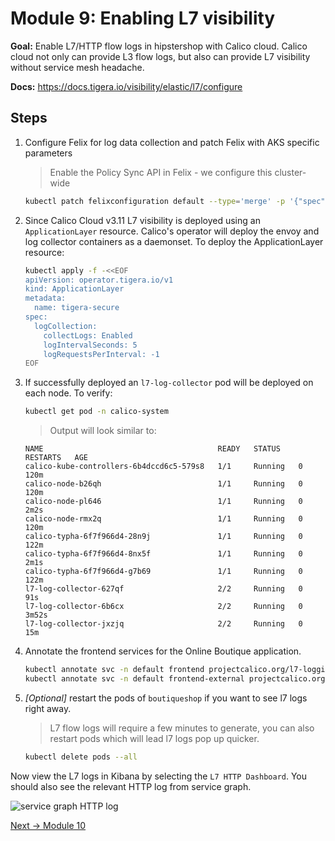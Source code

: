 # Module 9: Enabling L7 visibility 

**Goal:** Enable L7/HTTP flow logs in hipstershop with Calico cloud. Calico cloud not only can provide L3 flow logs, but also can provide L7 visibility without service mesh headache. 

**Docs:** https://docs.tigera.io/visibility/elastic/l7/configure

## Steps


1.  Configure Felix for log data collection and patch Felix with AKS specific parameters

    >Enable the Policy Sync API in Felix - we configure this cluster-wide

    ```bash
    kubectl patch felixconfiguration default --type='merge' -p '{"spec":{"policySyncPathPrefix":"/var/run/nodeagent"}}'
    ```


2.  Since Calico Cloud v3.11 L7 visibility is deployed using an `ApplicationLayer` resource. Calico's operator will deploy the envoy and log collector containers as a daemonset. To deploy the ApplicationLayer resource:

    ```bash
    kubectl apply -f -<<EOF
    apiVersion: operator.tigera.io/v1
    kind: ApplicationLayer
    metadata:
      name: tigera-secure
    spec:
      logCollection:
        collectLogs: Enabled
        logIntervalSeconds: 5
        logRequestsPerInterval: -1
    EOF
    ```

3.  If successfully deployed an `l7-log-collector` pod will be deployed on each node. To verify:
    ```bash
    kubectl get pod -n calico-system
    ```
    >Output will look similar to:
    ```
    NAME                                       READY   STATUS    RESTARTS   AGE
    calico-kube-controllers-6b4dccd6c5-579s8   1/1     Running   0          120m
    calico-node-b26qh                          1/1     Running   0          120m
    calico-node-pl646                          1/1     Running   0          2m2s
    calico-node-rmx2q                          1/1     Running   0          120m
    calico-typha-6f7f966d4-28n9j               1/1     Running   0          122m
    calico-typha-6f7f966d4-8nx5f               1/1     Running   0          2m1s
    calico-typha-6f7f966d4-g7b69               1/1     Running   0          122m
    l7-log-collector-627qf                     2/2     Running   0          91s
    l7-log-collector-6b6cx                     2/2     Running   0          3m52s
    l7-log-collector-jxzjq                     2/2     Running   0          15m
    ```

4.  Annotate the frontend services for the Online Boutique application.

    ```bash
    kubectl annotate svc -n default frontend projectcalico.org/l7-logging=true
    kubectl annotate svc -n default frontend-external projectcalico.org/l7-logging=true
    ```
   
5. *[Optional]* restart the pods of `boutiqueshop` if you want to see l7 logs right away.    
    >L7 flow logs will require a few minutes to generate, you can also restart pods which will lead l7 logs pop up quicker.  

    ```bash
    kubectl delete pods --all 
    ``` 

  Now view the L7 logs in Kibana by selecting the `L7 HTTP Dashboard`. You should also see the relevant HTTP log from service graph.

   ![service graph HTTP log](../img/service-graph-l7.png)
   

[Next -> Module 10](../calicocloud/host-end-point.md)

